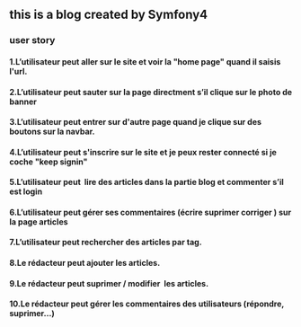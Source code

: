 ## this is a blog created by Symfony4
###  user story
#### 1.L’utilisateur peut aller sur le site et voir la "home page" quand il saisis l'url.
#### 2.L’utilisateur peut sauter sur la page directment s’il clique sur le photo de banner
#### 3.L’utilisateur peut entrer sur d'autre page quand je clique sur des boutons sur la navbar.
#### 4.L’utilisateur peut s'inscrire sur le site et je peux rester connecté si je coche "keep signin"
#### 5.L’utilisateur peut  lire des articles dans la partie blog et commenter s’il est login
#### 6.L’utilisateur peut gérer ses commentaires (écrire suprimer corriger ) sur la page articles
#### 7.L’utilisateur peut rechercher des articles par tag.
#### 8.Le rédacteur peut ajouter les articles. 
#### 9.Le rédacteur peut suprimer / modifier  les articles.
#### 10.Le rédacteur peut gérer les commentaires des utilisateurs (répondre, suprimer…)
